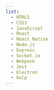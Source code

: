 ```yaml
---
list:
  - HTML5
  - CSS3
  - JavaScript
  - React
  - React Native
  - Node.js
  - Express
  - Socket.io
  - Webpack
  - Jest
  - Electron
  - Gulp
---
```

